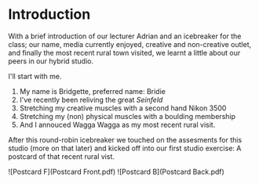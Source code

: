 # Introduction

With a brief introduction of our lecturer Adrian and an icebreaker for the class; our name, media currently enjoyed, creative and non-creative outlet, and finally the most recent rural town visited, we learnt a little about our peers in our hybrid studio. 

I'll start with me.
1. My name is Bridgette, preferred name: Bridie 
2. I've recently been reliving the great *Seinfeld*
3. Stretching my creative muscles with a second hand Nikon 3500
4. Stretching my (non) physical muscles with a boulding membership 
5. And I annouced Wagga Wagga as my most recent rural visit. 

After this round-robin icebreaker we touched on the assesments for this studio (more on that later) and kicked off into our first studio exercise: A postcard of that recent rural vist. 

![Postcard F](Postcard Front.pdf)
![Postcard B](Postcard Back.pdf)



